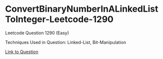 # ConvertBinaryNumberInALinkedListToInteger-Leetcode-1290

Leetcode Question 1290 (Easy)

Techniques Used in Question:
Linked-List, Bit-Manipulation

[Link to Question](https://leetcode.com/problems/convert-binary-number-in-a-linked-list-to-integer/)
